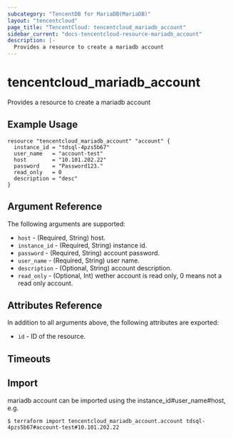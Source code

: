 ```yaml
---
subcategory: "TencentDB for MariaDB(MariaDB)"
layout: "tencentcloud"
page_title: "TencentCloud: tencentcloud_mariadb_account"
sidebar_current: "docs-tencentcloud-resource-mariadb_account"
description: |-
  Provides a resource to create a mariadb account
---
```


# tencentcloud_mariadb_account

Provides a resource to create a mariadb account

## Example Usage

```hcl
resource "tencentcloud_mariadb_account" "account" {
  instance_id = "tdsql-4pzs5b67"
  user_name   = "account-test"
  host        = "10.101.202.22"
  password    = "Password123."
  read_only   = 0
  description = "desc"
}
```

## Argument Reference

The following arguments are supported:

* `host` - (Required, String) host.
* `instance_id` - (Required, String) instance id.
* `password` - (Required, String) account password.
* `user_name` - (Required, String) user name.
* `description` - (Optional, String) account description.
* `read_only` - (Optional, Int) wether account is read only, 0 means not a read only account.

## Attributes Reference

In addition to all arguments above, the following attributes are exported:

* `id` - ID of the resource.



## Timeouts

<no value>


## Import

mariadb account can be imported using the instance_id#user_name#host, e.g.
```
$ terraform import tencentcloud_mariadb_account.account tdsql-4pzs5b67#account-test#10.101.202.22
```

